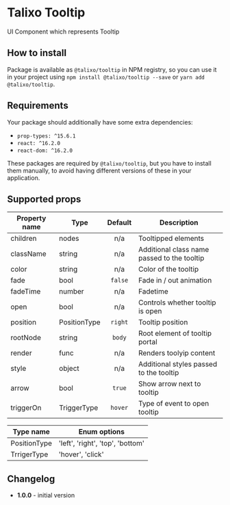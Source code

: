 # Talixo Tooltip

UI Component which represents Tooltip

## How to install

Package is available as `@talixo/tooltip` in NPM registry, so you can use it in your project
using `npm install @talixo/tooltip --save` or `yarn add @talixo/tooltip`.

## Requirements

Your package should additionally have some extra dependencies:

- `prop-types: ^15.6.1`
- `react: ^16.2.0`
- `react-dom: ^16.2.0`

These packages are required by `@talixo/tooltip`, but you have to install them manually,
to avoid having different versions of these in your application.

## Supported props

Property name | Type         | Default | Description
--------------|--------------|:-------:|-----------------------
children      | nodes        | n/a     | Tooltipped elements
className     | string       | n/a     | Additional class name passed to the tooltip
color         | string       | n/a     | Color of the tooltip
fade          | bool         | `false` | Fade in / out animation
fadeTime      | number       | n/a     | Fadetime
open          | bool         | n/a     | Controls whether tooltip is open
position      | PositionType | `right` | Tooltip position
rootNode      | string       | `body`  | Root element of tooltip portal
render        | func         | n/a     | Renders toolyip content
style         | object       | n/a     | Additional styles passed to the tooltip
arrow         | bool         | `true`  | Show arrow next to tooltip
triggerOn     | TriggerType  | `hover` | Type of event to open tooltip

Type name    | Enum options
-------------|--------------------------------------
PositionType | 'left', 'right', 'top', 'bottom'
TrrigerType  | 'hover', 'click'

## Changelog

- **1.0.0** - initial version
